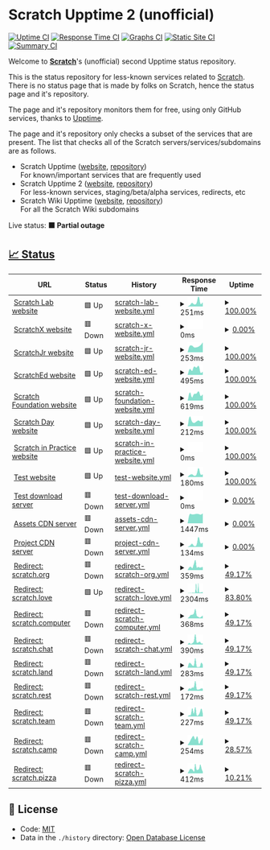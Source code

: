 # Scratch Upptime 2 (unofficial)

[![Uptime CI](https://github.com/Hans5958/Scratch-Upptime-2/workflows/Uptime%20CI/badge.svg)](https://github.com/Hans5958/Scratch-Upptime-2/actions?query=workflow%3A%22Uptime+CI%22)
[![Response Time CI](https://github.com/Hans5958/Scratch-Upptime-2/workflows/Response%20Time%20CI/badge.svg)](https://github.com/Hans5958/Scratch-Upptime-2/actions?query=workflow%3A%22Response+Time+CI%22)
[![Graphs CI](https://github.com/Hans5958/Scratch-Upptime-2/workflows/Graphs%20CI/badge.svg)](https://github.com/Hans5958/Scratch-Upptime-2/actions?query=workflow%3A%22Graphs+CI%22)
[![Static Site CI](https://github.com/Hans5958/Scratch-Upptime-2/workflows/Static%20Site%20CI/badge.svg)](https://github.com/Hans5958/Scratch-Upptime-2/actions?query=workflow%3A%22Static+Site+CI%22)
[![Summary CI](https://github.com/Hans5958/Scratch-Upptime-2/workflows/Summary%20CI/badge.svg)](https://github.com/Hans5958/Scratch-Upptime-2/actions?query=workflow%3A%22Summary+CI%22)

Welcome to **[Scratch](https://scratch.mit.edu)**'s (unofficial) second Upptime status repository.

This is the status repository for less-known services related to [Scratch](https://scratch.mit.edu). There is no status page that is made by folks on Scratch, hence the status page and it's repository.

The page and it's repository monitors them for free, using only GitHub services, thanks to [Upptime](https://github.com/upptime/upptime).

The page and it's repository only checks a subset of the services that are present. The list that checks all of the Scratch servers/services/subdomains are as follows.

- Scratch Upptime ([website](https://scratch-upptime.netlify.app), [repository](https://github.com/Hans5958/Scratch-Upptime))  
  For known/important services that are frequently used
- Scratch Upptime 2 ([website](https://scratch-upptime-2.netlify.app), [repository](https://github.com/Hans5958/Scratch-Upptime-2))  
  For less-known services, staging/beta/alpha services, redirects, etc
- Scratch Wiki Upptime ([website](https://scratch-wiki-upptime.netlify.app), [repository](https://github.com/Hans5958/Scratch-Wiki-Upptime))  
  For all the Scratch Wiki subdomains

Live status: <!--live status--> **🟧 Partial outage**

## [📈 Status](https://scratch-upptime-2.netlify.app)

<!--start: status pages-->
<!-- This summary is generated by Upptime (https://github.com/upptime/upptime) -->
<!-- Do not edit this manually, your changes will be overwritten -->
<!-- prettier-ignore -->
| URL | Status | History | Response Time | Uptime |
| --- | ------ | ------- | ------------- | ------ |
| <img alt="" src="https://icons.duckduckgo.com/ip3/lab.scratch.mit.edu.ico" height="13"> [Scratch Lab website](https://lab.scratch.mit.edu) | 🟩 Up | [scratch-lab-website.yml](https://github.com/Hans5958/Scratch-Upptime-2/commits/HEAD/history/scratch-lab-website.yml) | <details><summary><img alt="Response time graph" src="./graphs/scratch-lab-website/response-time-week.png" height="20"> 251ms</summary><br><a href="https://scratch-upptime-2.netlify.app/history/scratch-lab-website"><img alt="Response time 202" src="https://img.shields.io/endpoint?url=https%3A%2F%2Fraw.githubusercontent.com%2FHans5958%2FScratch-Upptime-2%2FHEAD%2Fapi%2Fscratch-lab-website%2Fresponse-time.json"></a><br><a href="https://scratch-upptime-2.netlify.app/history/scratch-lab-website"><img alt="24-hour response time 273" src="https://img.shields.io/endpoint?url=https%3A%2F%2Fraw.githubusercontent.com%2FHans5958%2FScratch-Upptime-2%2FHEAD%2Fapi%2Fscratch-lab-website%2Fresponse-time-day.json"></a><br><a href="https://scratch-upptime-2.netlify.app/history/scratch-lab-website"><img alt="7-day response time 251" src="https://img.shields.io/endpoint?url=https%3A%2F%2Fraw.githubusercontent.com%2FHans5958%2FScratch-Upptime-2%2FHEAD%2Fapi%2Fscratch-lab-website%2Fresponse-time-week.json"></a><br><a href="https://scratch-upptime-2.netlify.app/history/scratch-lab-website"><img alt="30-day response time 193" src="https://img.shields.io/endpoint?url=https%3A%2F%2Fraw.githubusercontent.com%2FHans5958%2FScratch-Upptime-2%2FHEAD%2Fapi%2Fscratch-lab-website%2Fresponse-time-month.json"></a><br><a href="https://scratch-upptime-2.netlify.app/history/scratch-lab-website"><img alt="1-year response time 193" src="https://img.shields.io/endpoint?url=https%3A%2F%2Fraw.githubusercontent.com%2FHans5958%2FScratch-Upptime-2%2FHEAD%2Fapi%2Fscratch-lab-website%2Fresponse-time-year.json"></a></details> | <details><summary><a href="https://scratch-upptime-2.netlify.app/history/scratch-lab-website">100.00%</a></summary><a href="https://scratch-upptime-2.netlify.app/history/scratch-lab-website"><img alt="All-time uptime 100.00%" src="https://img.shields.io/endpoint?url=https%3A%2F%2Fraw.githubusercontent.com%2FHans5958%2FScratch-Upptime-2%2FHEAD%2Fapi%2Fscratch-lab-website%2Fuptime.json"></a><br><a href="https://scratch-upptime-2.netlify.app/history/scratch-lab-website"><img alt="24-hour uptime 100.00%" src="https://img.shields.io/endpoint?url=https%3A%2F%2Fraw.githubusercontent.com%2FHans5958%2FScratch-Upptime-2%2FHEAD%2Fapi%2Fscratch-lab-website%2Fuptime-day.json"></a><br><a href="https://scratch-upptime-2.netlify.app/history/scratch-lab-website"><img alt="7-day uptime 100.00%" src="https://img.shields.io/endpoint?url=https%3A%2F%2Fraw.githubusercontent.com%2FHans5958%2FScratch-Upptime-2%2FHEAD%2Fapi%2Fscratch-lab-website%2Fuptime-week.json"></a><br><a href="https://scratch-upptime-2.netlify.app/history/scratch-lab-website"><img alt="30-day uptime 100.00%" src="https://img.shields.io/endpoint?url=https%3A%2F%2Fraw.githubusercontent.com%2FHans5958%2FScratch-Upptime-2%2FHEAD%2Fapi%2Fscratch-lab-website%2Fuptime-month.json"></a><br><a href="https://scratch-upptime-2.netlify.app/history/scratch-lab-website"><img alt="1-year uptime 100.00%" src="https://img.shields.io/endpoint?url=https%3A%2F%2Fraw.githubusercontent.com%2FHans5958%2FScratch-Upptime-2%2FHEAD%2Fapi%2Fscratch-lab-website%2Fuptime-year.json"></a></details>
| <img alt="" src="https://icons.duckduckgo.com/ip3/scratchx.org.ico" height="13"> [ScratchX website](https://scratchx.org) | 🟥 Down | [scratch-x-website.yml](https://github.com/Hans5958/Scratch-Upptime-2/commits/HEAD/history/scratch-x-website.yml) | <details><summary><img alt="Response time graph" src="./graphs/scratch-x-website/response-time-week.png" height="20"> 0ms</summary><br><a href="https://scratch-upptime-2.netlify.app/history/scratch-x-website"><img alt="Response time 169" src="https://img.shields.io/endpoint?url=https%3A%2F%2Fraw.githubusercontent.com%2FHans5958%2FScratch-Upptime-2%2FHEAD%2Fapi%2Fscratch-x-website%2Fresponse-time.json"></a><br><a href="https://scratch-upptime-2.netlify.app/history/scratch-x-website"><img alt="24-hour response time 0" src="https://img.shields.io/endpoint?url=https%3A%2F%2Fraw.githubusercontent.com%2FHans5958%2FScratch-Upptime-2%2FHEAD%2Fapi%2Fscratch-x-website%2Fresponse-time-day.json"></a><br><a href="https://scratch-upptime-2.netlify.app/history/scratch-x-website"><img alt="7-day response time 0" src="https://img.shields.io/endpoint?url=https%3A%2F%2Fraw.githubusercontent.com%2FHans5958%2FScratch-Upptime-2%2FHEAD%2Fapi%2Fscratch-x-website%2Fresponse-time-week.json"></a><br><a href="https://scratch-upptime-2.netlify.app/history/scratch-x-website"><img alt="30-day response time 0" src="https://img.shields.io/endpoint?url=https%3A%2F%2Fraw.githubusercontent.com%2FHans5958%2FScratch-Upptime-2%2FHEAD%2Fapi%2Fscratch-x-website%2Fresponse-time-month.json"></a><br><a href="https://scratch-upptime-2.netlify.app/history/scratch-x-website"><img alt="1-year response time 0" src="https://img.shields.io/endpoint?url=https%3A%2F%2Fraw.githubusercontent.com%2FHans5958%2FScratch-Upptime-2%2FHEAD%2Fapi%2Fscratch-x-website%2Fresponse-time-year.json"></a></details> | <details><summary><a href="https://scratch-upptime-2.netlify.app/history/scratch-x-website">0.00%</a></summary><a href="https://scratch-upptime-2.netlify.app/history/scratch-x-website"><img alt="All-time uptime 59.66%" src="https://img.shields.io/endpoint?url=https%3A%2F%2Fraw.githubusercontent.com%2FHans5958%2FScratch-Upptime-2%2FHEAD%2Fapi%2Fscratch-x-website%2Fuptime.json"></a><br><a href="https://scratch-upptime-2.netlify.app/history/scratch-x-website"><img alt="24-hour uptime 0.00%" src="https://img.shields.io/endpoint?url=https%3A%2F%2Fraw.githubusercontent.com%2FHans5958%2FScratch-Upptime-2%2FHEAD%2Fapi%2Fscratch-x-website%2Fuptime-day.json"></a><br><a href="https://scratch-upptime-2.netlify.app/history/scratch-x-website"><img alt="7-day uptime 0.00%" src="https://img.shields.io/endpoint?url=https%3A%2F%2Fraw.githubusercontent.com%2FHans5958%2FScratch-Upptime-2%2FHEAD%2Fapi%2Fscratch-x-website%2Fuptime-week.json"></a><br><a href="https://scratch-upptime-2.netlify.app/history/scratch-x-website"><img alt="30-day uptime 1.38%" src="https://img.shields.io/endpoint?url=https%3A%2F%2Fraw.githubusercontent.com%2FHans5958%2FScratch-Upptime-2%2FHEAD%2Fapi%2Fscratch-x-website%2Fuptime-month.json"></a><br><a href="https://scratch-upptime-2.netlify.app/history/scratch-x-website"><img alt="1-year uptime 0.00%" src="https://img.shields.io/endpoint?url=https%3A%2F%2Fraw.githubusercontent.com%2FHans5958%2FScratch-Upptime-2%2FHEAD%2Fapi%2Fscratch-x-website%2Fuptime-year.json"></a></details>
| <img alt="" src="https://icons.duckduckgo.com/ip3/www.scratchjr.org.ico" height="13"> [ScratchJr website](https://www.scratchjr.org) | 🟩 Up | [scratch-jr-website.yml](https://github.com/Hans5958/Scratch-Upptime-2/commits/HEAD/history/scratch-jr-website.yml) | <details><summary><img alt="Response time graph" src="./graphs/scratch-jr-website/response-time-week.png" height="20"> 253ms</summary><br><a href="https://scratch-upptime-2.netlify.app/history/scratch-jr-website"><img alt="Response time 242" src="https://img.shields.io/endpoint?url=https%3A%2F%2Fraw.githubusercontent.com%2FHans5958%2FScratch-Upptime-2%2FHEAD%2Fapi%2Fscratch-jr-website%2Fresponse-time.json"></a><br><a href="https://scratch-upptime-2.netlify.app/history/scratch-jr-website"><img alt="24-hour response time 387" src="https://img.shields.io/endpoint?url=https%3A%2F%2Fraw.githubusercontent.com%2FHans5958%2FScratch-Upptime-2%2FHEAD%2Fapi%2Fscratch-jr-website%2Fresponse-time-day.json"></a><br><a href="https://scratch-upptime-2.netlify.app/history/scratch-jr-website"><img alt="7-day response time 253" src="https://img.shields.io/endpoint?url=https%3A%2F%2Fraw.githubusercontent.com%2FHans5958%2FScratch-Upptime-2%2FHEAD%2Fapi%2Fscratch-jr-website%2Fresponse-time-week.json"></a><br><a href="https://scratch-upptime-2.netlify.app/history/scratch-jr-website"><img alt="30-day response time 259" src="https://img.shields.io/endpoint?url=https%3A%2F%2Fraw.githubusercontent.com%2FHans5958%2FScratch-Upptime-2%2FHEAD%2Fapi%2Fscratch-jr-website%2Fresponse-time-month.json"></a><br><a href="https://scratch-upptime-2.netlify.app/history/scratch-jr-website"><img alt="1-year response time 257" src="https://img.shields.io/endpoint?url=https%3A%2F%2Fraw.githubusercontent.com%2FHans5958%2FScratch-Upptime-2%2FHEAD%2Fapi%2Fscratch-jr-website%2Fresponse-time-year.json"></a></details> | <details><summary><a href="https://scratch-upptime-2.netlify.app/history/scratch-jr-website">100.00%</a></summary><a href="https://scratch-upptime-2.netlify.app/history/scratch-jr-website"><img alt="All-time uptime 100.00%" src="https://img.shields.io/endpoint?url=https%3A%2F%2Fraw.githubusercontent.com%2FHans5958%2FScratch-Upptime-2%2FHEAD%2Fapi%2Fscratch-jr-website%2Fuptime.json"></a><br><a href="https://scratch-upptime-2.netlify.app/history/scratch-jr-website"><img alt="24-hour uptime 100.00%" src="https://img.shields.io/endpoint?url=https%3A%2F%2Fraw.githubusercontent.com%2FHans5958%2FScratch-Upptime-2%2FHEAD%2Fapi%2Fscratch-jr-website%2Fuptime-day.json"></a><br><a href="https://scratch-upptime-2.netlify.app/history/scratch-jr-website"><img alt="7-day uptime 100.00%" src="https://img.shields.io/endpoint?url=https%3A%2F%2Fraw.githubusercontent.com%2FHans5958%2FScratch-Upptime-2%2FHEAD%2Fapi%2Fscratch-jr-website%2Fuptime-week.json"></a><br><a href="https://scratch-upptime-2.netlify.app/history/scratch-jr-website"><img alt="30-day uptime 100.00%" src="https://img.shields.io/endpoint?url=https%3A%2F%2Fraw.githubusercontent.com%2FHans5958%2FScratch-Upptime-2%2FHEAD%2Fapi%2Fscratch-jr-website%2Fuptime-month.json"></a><br><a href="https://scratch-upptime-2.netlify.app/history/scratch-jr-website"><img alt="1-year uptime 100.00%" src="https://img.shields.io/endpoint?url=https%3A%2F%2Fraw.githubusercontent.com%2FHans5958%2FScratch-Upptime-2%2FHEAD%2Fapi%2Fscratch-jr-website%2Fuptime-year.json"></a></details>
| <img alt="" src="https://icons.duckduckgo.com/ip3/scratched.gse.harvard.edu.ico" height="13"> [ScratchEd website](http://scratched.gse.harvard.edu) | 🟩 Up | [scratch-ed-website.yml](https://github.com/Hans5958/Scratch-Upptime-2/commits/HEAD/history/scratch-ed-website.yml) | <details><summary><img alt="Response time graph" src="./graphs/scratch-ed-website/response-time-week.png" height="20"> 495ms</summary><br><a href="https://scratch-upptime-2.netlify.app/history/scratch-ed-website"><img alt="Response time 491" src="https://img.shields.io/endpoint?url=https%3A%2F%2Fraw.githubusercontent.com%2FHans5958%2FScratch-Upptime-2%2FHEAD%2Fapi%2Fscratch-ed-website%2Fresponse-time.json"></a><br><a href="https://scratch-upptime-2.netlify.app/history/scratch-ed-website"><img alt="24-hour response time 259" src="https://img.shields.io/endpoint?url=https%3A%2F%2Fraw.githubusercontent.com%2FHans5958%2FScratch-Upptime-2%2FHEAD%2Fapi%2Fscratch-ed-website%2Fresponse-time-day.json"></a><br><a href="https://scratch-upptime-2.netlify.app/history/scratch-ed-website"><img alt="7-day response time 495" src="https://img.shields.io/endpoint?url=https%3A%2F%2Fraw.githubusercontent.com%2FHans5958%2FScratch-Upptime-2%2FHEAD%2Fapi%2Fscratch-ed-website%2Fresponse-time-week.json"></a><br><a href="https://scratch-upptime-2.netlify.app/history/scratch-ed-website"><img alt="30-day response time 411" src="https://img.shields.io/endpoint?url=https%3A%2F%2Fraw.githubusercontent.com%2FHans5958%2FScratch-Upptime-2%2FHEAD%2Fapi%2Fscratch-ed-website%2Fresponse-time-month.json"></a><br><a href="https://scratch-upptime-2.netlify.app/history/scratch-ed-website"><img alt="1-year response time 377" src="https://img.shields.io/endpoint?url=https%3A%2F%2Fraw.githubusercontent.com%2FHans5958%2FScratch-Upptime-2%2FHEAD%2Fapi%2Fscratch-ed-website%2Fresponse-time-year.json"></a></details> | <details><summary><a href="https://scratch-upptime-2.netlify.app/history/scratch-ed-website">100.00%</a></summary><a href="https://scratch-upptime-2.netlify.app/history/scratch-ed-website"><img alt="All-time uptime 98.52%" src="https://img.shields.io/endpoint?url=https%3A%2F%2Fraw.githubusercontent.com%2FHans5958%2FScratch-Upptime-2%2FHEAD%2Fapi%2Fscratch-ed-website%2Fuptime.json"></a><br><a href="https://scratch-upptime-2.netlify.app/history/scratch-ed-website"><img alt="24-hour uptime 100.00%" src="https://img.shields.io/endpoint?url=https%3A%2F%2Fraw.githubusercontent.com%2FHans5958%2FScratch-Upptime-2%2FHEAD%2Fapi%2Fscratch-ed-website%2Fuptime-day.json"></a><br><a href="https://scratch-upptime-2.netlify.app/history/scratch-ed-website"><img alt="7-day uptime 100.00%" src="https://img.shields.io/endpoint?url=https%3A%2F%2Fraw.githubusercontent.com%2FHans5958%2FScratch-Upptime-2%2FHEAD%2Fapi%2Fscratch-ed-website%2Fuptime-week.json"></a><br><a href="https://scratch-upptime-2.netlify.app/history/scratch-ed-website"><img alt="30-day uptime 99.90%" src="https://img.shields.io/endpoint?url=https%3A%2F%2Fraw.githubusercontent.com%2FHans5958%2FScratch-Upptime-2%2FHEAD%2Fapi%2Fscratch-ed-website%2Fuptime-month.json"></a><br><a href="https://scratch-upptime-2.netlify.app/history/scratch-ed-website"><img alt="1-year uptime 95.96%" src="https://img.shields.io/endpoint?url=https%3A%2F%2Fraw.githubusercontent.com%2FHans5958%2FScratch-Upptime-2%2FHEAD%2Fapi%2Fscratch-ed-website%2Fuptime-year.json"></a></details>
| <img alt="" src="https://icons.duckduckgo.com/ip3/scratchfoundation.org.ico" height="13"> [Scratch Foundation website](https://scratchfoundation.org) | 🟩 Up | [scratch-foundation-website.yml](https://github.com/Hans5958/Scratch-Upptime-2/commits/HEAD/history/scratch-foundation-website.yml) | <details><summary><img alt="Response time graph" src="./graphs/scratch-foundation-website/response-time-week.png" height="20"> 619ms</summary><br><a href="https://scratch-upptime-2.netlify.app/history/scratch-foundation-website"><img alt="Response time 523" src="https://img.shields.io/endpoint?url=https%3A%2F%2Fraw.githubusercontent.com%2FHans5958%2FScratch-Upptime-2%2FHEAD%2Fapi%2Fscratch-foundation-website%2Fresponse-time.json"></a><br><a href="https://scratch-upptime-2.netlify.app/history/scratch-foundation-website"><img alt="24-hour response time 590" src="https://img.shields.io/endpoint?url=https%3A%2F%2Fraw.githubusercontent.com%2FHans5958%2FScratch-Upptime-2%2FHEAD%2Fapi%2Fscratch-foundation-website%2Fresponse-time-day.json"></a><br><a href="https://scratch-upptime-2.netlify.app/history/scratch-foundation-website"><img alt="7-day response time 619" src="https://img.shields.io/endpoint?url=https%3A%2F%2Fraw.githubusercontent.com%2FHans5958%2FScratch-Upptime-2%2FHEAD%2Fapi%2Fscratch-foundation-website%2Fresponse-time-week.json"></a><br><a href="https://scratch-upptime-2.netlify.app/history/scratch-foundation-website"><img alt="30-day response time 547" src="https://img.shields.io/endpoint?url=https%3A%2F%2Fraw.githubusercontent.com%2FHans5958%2FScratch-Upptime-2%2FHEAD%2Fapi%2Fscratch-foundation-website%2Fresponse-time-month.json"></a><br><a href="https://scratch-upptime-2.netlify.app/history/scratch-foundation-website"><img alt="1-year response time 535" src="https://img.shields.io/endpoint?url=https%3A%2F%2Fraw.githubusercontent.com%2FHans5958%2FScratch-Upptime-2%2FHEAD%2Fapi%2Fscratch-foundation-website%2Fresponse-time-year.json"></a></details> | <details><summary><a href="https://scratch-upptime-2.netlify.app/history/scratch-foundation-website">100.00%</a></summary><a href="https://scratch-upptime-2.netlify.app/history/scratch-foundation-website"><img alt="All-time uptime 99.98%" src="https://img.shields.io/endpoint?url=https%3A%2F%2Fraw.githubusercontent.com%2FHans5958%2FScratch-Upptime-2%2FHEAD%2Fapi%2Fscratch-foundation-website%2Fuptime.json"></a><br><a href="https://scratch-upptime-2.netlify.app/history/scratch-foundation-website"><img alt="24-hour uptime 100.00%" src="https://img.shields.io/endpoint?url=https%3A%2F%2Fraw.githubusercontent.com%2FHans5958%2FScratch-Upptime-2%2FHEAD%2Fapi%2Fscratch-foundation-website%2Fuptime-day.json"></a><br><a href="https://scratch-upptime-2.netlify.app/history/scratch-foundation-website"><img alt="7-day uptime 100.00%" src="https://img.shields.io/endpoint?url=https%3A%2F%2Fraw.githubusercontent.com%2FHans5958%2FScratch-Upptime-2%2FHEAD%2Fapi%2Fscratch-foundation-website%2Fuptime-week.json"></a><br><a href="https://scratch-upptime-2.netlify.app/history/scratch-foundation-website"><img alt="30-day uptime 100.00%" src="https://img.shields.io/endpoint?url=https%3A%2F%2Fraw.githubusercontent.com%2FHans5958%2FScratch-Upptime-2%2FHEAD%2Fapi%2Fscratch-foundation-website%2Fuptime-month.json"></a><br><a href="https://scratch-upptime-2.netlify.app/history/scratch-foundation-website"><img alt="1-year uptime 99.99%" src="https://img.shields.io/endpoint?url=https%3A%2F%2Fraw.githubusercontent.com%2FHans5958%2FScratch-Upptime-2%2FHEAD%2Fapi%2Fscratch-foundation-website%2Fuptime-year.json"></a></details>
| <img alt="" src="https://icons.duckduckgo.com/ip3/day.scratch.mit.edu.ico" height="13"> [Scratch Day website](https://day.scratch.mit.edu) | 🟩 Up | [scratch-day-website.yml](https://github.com/Hans5958/Scratch-Upptime-2/commits/HEAD/history/scratch-day-website.yml) | <details><summary><img alt="Response time graph" src="./graphs/scratch-day-website/response-time-week.png" height="20"> 212ms</summary><br><a href="https://scratch-upptime-2.netlify.app/history/scratch-day-website"><img alt="Response time 219" src="https://img.shields.io/endpoint?url=https%3A%2F%2Fraw.githubusercontent.com%2FHans5958%2FScratch-Upptime-2%2FHEAD%2Fapi%2Fscratch-day-website%2Fresponse-time.json"></a><br><a href="https://scratch-upptime-2.netlify.app/history/scratch-day-website"><img alt="24-hour response time 227" src="https://img.shields.io/endpoint?url=https%3A%2F%2Fraw.githubusercontent.com%2FHans5958%2FScratch-Upptime-2%2FHEAD%2Fapi%2Fscratch-day-website%2Fresponse-time-day.json"></a><br><a href="https://scratch-upptime-2.netlify.app/history/scratch-day-website"><img alt="7-day response time 212" src="https://img.shields.io/endpoint?url=https%3A%2F%2Fraw.githubusercontent.com%2FHans5958%2FScratch-Upptime-2%2FHEAD%2Fapi%2Fscratch-day-website%2Fresponse-time-week.json"></a><br><a href="https://scratch-upptime-2.netlify.app/history/scratch-day-website"><img alt="30-day response time 173" src="https://img.shields.io/endpoint?url=https%3A%2F%2Fraw.githubusercontent.com%2FHans5958%2FScratch-Upptime-2%2FHEAD%2Fapi%2Fscratch-day-website%2Fresponse-time-month.json"></a><br><a href="https://scratch-upptime-2.netlify.app/history/scratch-day-website"><img alt="1-year response time 169" src="https://img.shields.io/endpoint?url=https%3A%2F%2Fraw.githubusercontent.com%2FHans5958%2FScratch-Upptime-2%2FHEAD%2Fapi%2Fscratch-day-website%2Fresponse-time-year.json"></a></details> | <details><summary><a href="https://scratch-upptime-2.netlify.app/history/scratch-day-website">100.00%</a></summary><a href="https://scratch-upptime-2.netlify.app/history/scratch-day-website"><img alt="All-time uptime 99.17%" src="https://img.shields.io/endpoint?url=https%3A%2F%2Fraw.githubusercontent.com%2FHans5958%2FScratch-Upptime-2%2FHEAD%2Fapi%2Fscratch-day-website%2Fuptime.json"></a><br><a href="https://scratch-upptime-2.netlify.app/history/scratch-day-website"><img alt="24-hour uptime 100.00%" src="https://img.shields.io/endpoint?url=https%3A%2F%2Fraw.githubusercontent.com%2FHans5958%2FScratch-Upptime-2%2FHEAD%2Fapi%2Fscratch-day-website%2Fuptime-day.json"></a><br><a href="https://scratch-upptime-2.netlify.app/history/scratch-day-website"><img alt="7-day uptime 100.00%" src="https://img.shields.io/endpoint?url=https%3A%2F%2Fraw.githubusercontent.com%2FHans5958%2FScratch-Upptime-2%2FHEAD%2Fapi%2Fscratch-day-website%2Fuptime-week.json"></a><br><a href="https://scratch-upptime-2.netlify.app/history/scratch-day-website"><img alt="30-day uptime 100.00%" src="https://img.shields.io/endpoint?url=https%3A%2F%2Fraw.githubusercontent.com%2FHans5958%2FScratch-Upptime-2%2FHEAD%2Fapi%2Fscratch-day-website%2Fuptime-month.json"></a><br><a href="https://scratch-upptime-2.netlify.app/history/scratch-day-website"><img alt="1-year uptime 100.00%" src="https://img.shields.io/endpoint?url=https%3A%2F%2Fraw.githubusercontent.com%2FHans5958%2FScratch-Upptime-2%2FHEAD%2Fapi%2Fscratch-day-website%2Fuptime-year.json"></a></details>
| <img alt="" src="https://icons.duckduckgo.com/ip3/sip.scratch.mit.edu.ico" height="13"> [Scratch in Practice website](https://sip.scratch.mit.edu) | 🟩 Up | [scratch-in-practice-website.yml](https://github.com/Hans5958/Scratch-Upptime-2/commits/HEAD/history/scratch-in-practice-website.yml) | <details><summary><img alt="Response time graph" src="./graphs/scratch-in-practice-website/response-time-week.png" height="20"> 0ms</summary><br><a href="https://scratch-upptime-2.netlify.app/history/scratch-in-practice-website"><img alt="Response time 0" src="https://img.shields.io/endpoint?url=https%3A%2F%2Fraw.githubusercontent.com%2FHans5958%2FScratch-Upptime-2%2FHEAD%2Fapi%2Fscratch-in-practice-website%2Fresponse-time.json"></a><br><a href="https://scratch-upptime-2.netlify.app/history/scratch-in-practice-website"><img alt="24-hour response time 0" src="https://img.shields.io/endpoint?url=https%3A%2F%2Fraw.githubusercontent.com%2FHans5958%2FScratch-Upptime-2%2FHEAD%2Fapi%2Fscratch-in-practice-website%2Fresponse-time-day.json"></a><br><a href="https://scratch-upptime-2.netlify.app/history/scratch-in-practice-website"><img alt="7-day response time 0" src="https://img.shields.io/endpoint?url=https%3A%2F%2Fraw.githubusercontent.com%2FHans5958%2FScratch-Upptime-2%2FHEAD%2Fapi%2Fscratch-in-practice-website%2Fresponse-time-week.json"></a><br><a href="https://scratch-upptime-2.netlify.app/history/scratch-in-practice-website"><img alt="30-day response time 0" src="https://img.shields.io/endpoint?url=https%3A%2F%2Fraw.githubusercontent.com%2FHans5958%2FScratch-Upptime-2%2FHEAD%2Fapi%2Fscratch-in-practice-website%2Fresponse-time-month.json"></a><br><a href="https://scratch-upptime-2.netlify.app/history/scratch-in-practice-website"><img alt="1-year response time 0" src="https://img.shields.io/endpoint?url=https%3A%2F%2Fraw.githubusercontent.com%2FHans5958%2FScratch-Upptime-2%2FHEAD%2Fapi%2Fscratch-in-practice-website%2Fresponse-time-year.json"></a></details> | <details><summary><a href="https://scratch-upptime-2.netlify.app/history/scratch-in-practice-website">100.00%</a></summary><a href="https://scratch-upptime-2.netlify.app/history/scratch-in-practice-website"><img alt="All-time uptime 99.99%" src="https://img.shields.io/endpoint?url=https%3A%2F%2Fraw.githubusercontent.com%2FHans5958%2FScratch-Upptime-2%2FHEAD%2Fapi%2Fscratch-in-practice-website%2Fuptime.json"></a><br><a href="https://scratch-upptime-2.netlify.app/history/scratch-in-practice-website"><img alt="24-hour uptime 100.00%" src="https://img.shields.io/endpoint?url=https%3A%2F%2Fraw.githubusercontent.com%2FHans5958%2FScratch-Upptime-2%2FHEAD%2Fapi%2Fscratch-in-practice-website%2Fuptime-day.json"></a><br><a href="https://scratch-upptime-2.netlify.app/history/scratch-in-practice-website"><img alt="7-day uptime 100.00%" src="https://img.shields.io/endpoint?url=https%3A%2F%2Fraw.githubusercontent.com%2FHans5958%2FScratch-Upptime-2%2FHEAD%2Fapi%2Fscratch-in-practice-website%2Fuptime-week.json"></a><br><a href="https://scratch-upptime-2.netlify.app/history/scratch-in-practice-website"><img alt="30-day uptime 100.00%" src="https://img.shields.io/endpoint?url=https%3A%2F%2Fraw.githubusercontent.com%2FHans5958%2FScratch-Upptime-2%2FHEAD%2Fapi%2Fscratch-in-practice-website%2Fuptime-month.json"></a><br><a href="https://scratch-upptime-2.netlify.app/history/scratch-in-practice-website"><img alt="1-year uptime 99.96%" src="https://img.shields.io/endpoint?url=https%3A%2F%2Fraw.githubusercontent.com%2FHans5958%2FScratch-Upptime-2%2FHEAD%2Fapi%2Fscratch-in-practice-website%2Fuptime-year.json"></a></details>
| <img alt="" src="https://icons.duckduckgo.com/ip3/scratch.ly.ico" height="13"> [Test website](https://scratch.ly) | 🟩 Up | [test-website.yml](https://github.com/Hans5958/Scratch-Upptime-2/commits/HEAD/history/test-website.yml) | <details><summary><img alt="Response time graph" src="./graphs/test-website/response-time-week.png" height="20"> 180ms</summary><br><a href="https://scratch-upptime-2.netlify.app/history/test-website"><img alt="Response time 224" src="https://img.shields.io/endpoint?url=https%3A%2F%2Fraw.githubusercontent.com%2FHans5958%2FScratch-Upptime-2%2FHEAD%2Fapi%2Ftest-website%2Fresponse-time.json"></a><br><a href="https://scratch-upptime-2.netlify.app/history/test-website"><img alt="24-hour response time 142" src="https://img.shields.io/endpoint?url=https%3A%2F%2Fraw.githubusercontent.com%2FHans5958%2FScratch-Upptime-2%2FHEAD%2Fapi%2Ftest-website%2Fresponse-time-day.json"></a><br><a href="https://scratch-upptime-2.netlify.app/history/test-website"><img alt="7-day response time 180" src="https://img.shields.io/endpoint?url=https%3A%2F%2Fraw.githubusercontent.com%2FHans5958%2FScratch-Upptime-2%2FHEAD%2Fapi%2Ftest-website%2Fresponse-time-week.json"></a><br><a href="https://scratch-upptime-2.netlify.app/history/test-website"><img alt="30-day response time 181" src="https://img.shields.io/endpoint?url=https%3A%2F%2Fraw.githubusercontent.com%2FHans5958%2FScratch-Upptime-2%2FHEAD%2Fapi%2Ftest-website%2Fresponse-time-month.json"></a><br><a href="https://scratch-upptime-2.netlify.app/history/test-website"><img alt="1-year response time 229" src="https://img.shields.io/endpoint?url=https%3A%2F%2Fraw.githubusercontent.com%2FHans5958%2FScratch-Upptime-2%2FHEAD%2Fapi%2Ftest-website%2Fresponse-time-year.json"></a></details> | <details><summary><a href="https://scratch-upptime-2.netlify.app/history/test-website">100.00%</a></summary><a href="https://scratch-upptime-2.netlify.app/history/test-website"><img alt="All-time uptime 99.58%" src="https://img.shields.io/endpoint?url=https%3A%2F%2Fraw.githubusercontent.com%2FHans5958%2FScratch-Upptime-2%2FHEAD%2Fapi%2Ftest-website%2Fuptime.json"></a><br><a href="https://scratch-upptime-2.netlify.app/history/test-website"><img alt="24-hour uptime 100.00%" src="https://img.shields.io/endpoint?url=https%3A%2F%2Fraw.githubusercontent.com%2FHans5958%2FScratch-Upptime-2%2FHEAD%2Fapi%2Ftest-website%2Fuptime-day.json"></a><br><a href="https://scratch-upptime-2.netlify.app/history/test-website"><img alt="7-day uptime 100.00%" src="https://img.shields.io/endpoint?url=https%3A%2F%2Fraw.githubusercontent.com%2FHans5958%2FScratch-Upptime-2%2FHEAD%2Fapi%2Ftest-website%2Fuptime-week.json"></a><br><a href="https://scratch-upptime-2.netlify.app/history/test-website"><img alt="30-day uptime 99.97%" src="https://img.shields.io/endpoint?url=https%3A%2F%2Fraw.githubusercontent.com%2FHans5958%2FScratch-Upptime-2%2FHEAD%2Fapi%2Ftest-website%2Fuptime-month.json"></a><br><a href="https://scratch-upptime-2.netlify.app/history/test-website"><img alt="1-year uptime 98.80%" src="https://img.shields.io/endpoint?url=https%3A%2F%2Fraw.githubusercontent.com%2FHans5958%2FScratch-Upptime-2%2FHEAD%2Fapi%2Ftest-website%2Fuptime-year.json"></a></details>
| <img alt="" src="https://icons.duckduckgo.com/ip3/downloads.scratch.ly.ico" height="13"> [Test download server](https://downloads.scratch.ly) | 🟥 Down | [test-download-server.yml](https://github.com/Hans5958/Scratch-Upptime-2/commits/HEAD/history/test-download-server.yml) | <details><summary><img alt="Response time graph" src="./graphs/test-download-server/response-time-week.png" height="20"> 0ms</summary><br><a href="https://scratch-upptime-2.netlify.app/history/test-download-server"><img alt="Response time 0" src="https://img.shields.io/endpoint?url=https%3A%2F%2Fraw.githubusercontent.com%2FHans5958%2FScratch-Upptime-2%2FHEAD%2Fapi%2Ftest-download-server%2Fresponse-time.json"></a><br><a href="https://scratch-upptime-2.netlify.app/history/test-download-server"><img alt="24-hour response time 0" src="https://img.shields.io/endpoint?url=https%3A%2F%2Fraw.githubusercontent.com%2FHans5958%2FScratch-Upptime-2%2FHEAD%2Fapi%2Ftest-download-server%2Fresponse-time-day.json"></a><br><a href="https://scratch-upptime-2.netlify.app/history/test-download-server"><img alt="7-day response time 0" src="https://img.shields.io/endpoint?url=https%3A%2F%2Fraw.githubusercontent.com%2FHans5958%2FScratch-Upptime-2%2FHEAD%2Fapi%2Ftest-download-server%2Fresponse-time-week.json"></a><br><a href="https://scratch-upptime-2.netlify.app/history/test-download-server"><img alt="30-day response time 0" src="https://img.shields.io/endpoint?url=https%3A%2F%2Fraw.githubusercontent.com%2FHans5958%2FScratch-Upptime-2%2FHEAD%2Fapi%2Ftest-download-server%2Fresponse-time-month.json"></a><br><a href="https://scratch-upptime-2.netlify.app/history/test-download-server"><img alt="1-year response time 0" src="https://img.shields.io/endpoint?url=https%3A%2F%2Fraw.githubusercontent.com%2FHans5958%2FScratch-Upptime-2%2FHEAD%2Fapi%2Ftest-download-server%2Fresponse-time-year.json"></a></details> | <details><summary><a href="https://scratch-upptime-2.netlify.app/history/test-download-server">0.00%</a></summary><a href="https://scratch-upptime-2.netlify.app/history/test-download-server"><img alt="All-time uptime 21.15%" src="https://img.shields.io/endpoint?url=https%3A%2F%2Fraw.githubusercontent.com%2FHans5958%2FScratch-Upptime-2%2FHEAD%2Fapi%2Ftest-download-server%2Fuptime.json"></a><br><a href="https://scratch-upptime-2.netlify.app/history/test-download-server"><img alt="24-hour uptime 0.00%" src="https://img.shields.io/endpoint?url=https%3A%2F%2Fraw.githubusercontent.com%2FHans5958%2FScratch-Upptime-2%2FHEAD%2Fapi%2Ftest-download-server%2Fuptime-day.json"></a><br><a href="https://scratch-upptime-2.netlify.app/history/test-download-server"><img alt="7-day uptime 0.00%" src="https://img.shields.io/endpoint?url=https%3A%2F%2Fraw.githubusercontent.com%2FHans5958%2FScratch-Upptime-2%2FHEAD%2Fapi%2Ftest-download-server%2Fuptime-week.json"></a><br><a href="https://scratch-upptime-2.netlify.app/history/test-download-server"><img alt="30-day uptime 1.38%" src="https://img.shields.io/endpoint?url=https%3A%2F%2Fraw.githubusercontent.com%2FHans5958%2FScratch-Upptime-2%2FHEAD%2Fapi%2Ftest-download-server%2Fuptime-month.json"></a><br><a href="https://scratch-upptime-2.netlify.app/history/test-download-server"><img alt="1-year uptime 0.00%" src="https://img.shields.io/endpoint?url=https%3A%2F%2Fraw.githubusercontent.com%2FHans5958%2FScratch-Upptime-2%2FHEAD%2Fapi%2Ftest-download-server%2Fuptime-year.json"></a></details>
| <img alt="" src="https://icons.duckduckgo.com/ip3/cdn.assets.scratch.mit.edu.ico" height="13"> [Assets CDN server](https://cdn.assets.scratch.mit.edu) | 🟥 Down | [assets-cdn-server.yml](https://github.com/Hans5958/Scratch-Upptime-2/commits/HEAD/history/assets-cdn-server.yml) | <details><summary><img alt="Response time graph" src="./graphs/assets-cdn-server/response-time-week.png" height="20"> 1447ms</summary><br><a href="https://scratch-upptime-2.netlify.app/history/assets-cdn-server"><img alt="Response time 779" src="https://img.shields.io/endpoint?url=https%3A%2F%2Fraw.githubusercontent.com%2FHans5958%2FScratch-Upptime-2%2FHEAD%2Fapi%2Fassets-cdn-server%2Fresponse-time.json"></a><br><a href="https://scratch-upptime-2.netlify.app/history/assets-cdn-server"><img alt="24-hour response time 1548" src="https://img.shields.io/endpoint?url=https%3A%2F%2Fraw.githubusercontent.com%2FHans5958%2FScratch-Upptime-2%2FHEAD%2Fapi%2Fassets-cdn-server%2Fresponse-time-day.json"></a><br><a href="https://scratch-upptime-2.netlify.app/history/assets-cdn-server"><img alt="7-day response time 1447" src="https://img.shields.io/endpoint?url=https%3A%2F%2Fraw.githubusercontent.com%2FHans5958%2FScratch-Upptime-2%2FHEAD%2Fapi%2Fassets-cdn-server%2Fresponse-time-week.json"></a><br><a href="https://scratch-upptime-2.netlify.app/history/assets-cdn-server"><img alt="30-day response time 1456" src="https://img.shields.io/endpoint?url=https%3A%2F%2Fraw.githubusercontent.com%2FHans5958%2FScratch-Upptime-2%2FHEAD%2Fapi%2Fassets-cdn-server%2Fresponse-time-month.json"></a><br><a href="https://scratch-upptime-2.netlify.app/history/assets-cdn-server"><img alt="1-year response time 825" src="https://img.shields.io/endpoint?url=https%3A%2F%2Fraw.githubusercontent.com%2FHans5958%2FScratch-Upptime-2%2FHEAD%2Fapi%2Fassets-cdn-server%2Fresponse-time-year.json"></a></details> | <details><summary><a href="https://scratch-upptime-2.netlify.app/history/assets-cdn-server">0.00%</a></summary><a href="https://scratch-upptime-2.netlify.app/history/assets-cdn-server"><img alt="All-time uptime 86.58%" src="https://img.shields.io/endpoint?url=https%3A%2F%2Fraw.githubusercontent.com%2FHans5958%2FScratch-Upptime-2%2FHEAD%2Fapi%2Fassets-cdn-server%2Fuptime.json"></a><br><a href="https://scratch-upptime-2.netlify.app/history/assets-cdn-server"><img alt="24-hour uptime 0.00%" src="https://img.shields.io/endpoint?url=https%3A%2F%2Fraw.githubusercontent.com%2FHans5958%2FScratch-Upptime-2%2FHEAD%2Fapi%2Fassets-cdn-server%2Fuptime-day.json"></a><br><a href="https://scratch-upptime-2.netlify.app/history/assets-cdn-server"><img alt="7-day uptime 0.00%" src="https://img.shields.io/endpoint?url=https%3A%2F%2Fraw.githubusercontent.com%2FHans5958%2FScratch-Upptime-2%2FHEAD%2Fapi%2Fassets-cdn-server%2Fuptime-week.json"></a><br><a href="https://scratch-upptime-2.netlify.app/history/assets-cdn-server"><img alt="30-day uptime 1.38%" src="https://img.shields.io/endpoint?url=https%3A%2F%2Fraw.githubusercontent.com%2FHans5958%2FScratch-Upptime-2%2FHEAD%2Fapi%2Fassets-cdn-server%2Fuptime-month.json"></a><br><a href="https://scratch-upptime-2.netlify.app/history/assets-cdn-server"><img alt="1-year uptime 53.32%" src="https://img.shields.io/endpoint?url=https%3A%2F%2Fraw.githubusercontent.com%2FHans5958%2FScratch-Upptime-2%2FHEAD%2Fapi%2Fassets-cdn-server%2Fuptime-year.json"></a></details>
| <img alt="" src="https://icons.duckduckgo.com/ip3/cdn.projects.scratch.mit.edu.ico" height="13"> [Project CDN server](https://cdn.projects.scratch.mit.edu) | 🟥 Down | [project-cdn-server.yml](https://github.com/Hans5958/Scratch-Upptime-2/commits/HEAD/history/project-cdn-server.yml) | <details><summary><img alt="Response time graph" src="./graphs/project-cdn-server/response-time-week.png" height="20"> 134ms</summary><br><a href="https://scratch-upptime-2.netlify.app/history/project-cdn-server"><img alt="Response time 115" src="https://img.shields.io/endpoint?url=https%3A%2F%2Fraw.githubusercontent.com%2FHans5958%2FScratch-Upptime-2%2FHEAD%2Fapi%2Fproject-cdn-server%2Fresponse-time.json"></a><br><a href="https://scratch-upptime-2.netlify.app/history/project-cdn-server"><img alt="24-hour response time 162" src="https://img.shields.io/endpoint?url=https%3A%2F%2Fraw.githubusercontent.com%2FHans5958%2FScratch-Upptime-2%2FHEAD%2Fapi%2Fproject-cdn-server%2Fresponse-time-day.json"></a><br><a href="https://scratch-upptime-2.netlify.app/history/project-cdn-server"><img alt="7-day response time 134" src="https://img.shields.io/endpoint?url=https%3A%2F%2Fraw.githubusercontent.com%2FHans5958%2FScratch-Upptime-2%2FHEAD%2Fapi%2Fproject-cdn-server%2Fresponse-time-week.json"></a><br><a href="https://scratch-upptime-2.netlify.app/history/project-cdn-server"><img alt="30-day response time 114" src="https://img.shields.io/endpoint?url=https%3A%2F%2Fraw.githubusercontent.com%2FHans5958%2FScratch-Upptime-2%2FHEAD%2Fapi%2Fproject-cdn-server%2Fresponse-time-month.json"></a><br><a href="https://scratch-upptime-2.netlify.app/history/project-cdn-server"><img alt="1-year response time 113" src="https://img.shields.io/endpoint?url=https%3A%2F%2Fraw.githubusercontent.com%2FHans5958%2FScratch-Upptime-2%2FHEAD%2Fapi%2Fproject-cdn-server%2Fresponse-time-year.json"></a></details> | <details><summary><a href="https://scratch-upptime-2.netlify.app/history/project-cdn-server">0.00%</a></summary><a href="https://scratch-upptime-2.netlify.app/history/project-cdn-server"><img alt="All-time uptime 55.71%" src="https://img.shields.io/endpoint?url=https%3A%2F%2Fraw.githubusercontent.com%2FHans5958%2FScratch-Upptime-2%2FHEAD%2Fapi%2Fproject-cdn-server%2Fuptime.json"></a><br><a href="https://scratch-upptime-2.netlify.app/history/project-cdn-server"><img alt="24-hour uptime 0.00%" src="https://img.shields.io/endpoint?url=https%3A%2F%2Fraw.githubusercontent.com%2FHans5958%2FScratch-Upptime-2%2FHEAD%2Fapi%2Fproject-cdn-server%2Fuptime-day.json"></a><br><a href="https://scratch-upptime-2.netlify.app/history/project-cdn-server"><img alt="7-day uptime 0.00%" src="https://img.shields.io/endpoint?url=https%3A%2F%2Fraw.githubusercontent.com%2FHans5958%2FScratch-Upptime-2%2FHEAD%2Fapi%2Fproject-cdn-server%2Fuptime-week.json"></a><br><a href="https://scratch-upptime-2.netlify.app/history/project-cdn-server"><img alt="30-day uptime 1.38%" src="https://img.shields.io/endpoint?url=https%3A%2F%2Fraw.githubusercontent.com%2FHans5958%2FScratch-Upptime-2%2FHEAD%2Fapi%2Fproject-cdn-server%2Fuptime-month.json"></a><br><a href="https://scratch-upptime-2.netlify.app/history/project-cdn-server"><img alt="1-year uptime 0.00%" src="https://img.shields.io/endpoint?url=https%3A%2F%2Fraw.githubusercontent.com%2FHans5958%2FScratch-Upptime-2%2FHEAD%2Fapi%2Fproject-cdn-server%2Fuptime-year.json"></a></details>
| <img alt="" src="https://icons.duckduckgo.com/ip3/scratch.org.ico" height="13"> [Redirect: scratch.org](https://scratch.org) | 🟥 Down | [redirect-scratch-org.yml](https://github.com/Hans5958/Scratch-Upptime-2/commits/HEAD/history/redirect-scratch-org.yml) | <details><summary><img alt="Response time graph" src="./graphs/redirect-scratch-org/response-time-week.png" height="20"> 359ms</summary><br><a href="https://scratch-upptime-2.netlify.app/history/redirect-scratch-org"><img alt="Response time 294" src="https://img.shields.io/endpoint?url=https%3A%2F%2Fraw.githubusercontent.com%2FHans5958%2FScratch-Upptime-2%2FHEAD%2Fapi%2Fredirect-scratch-org%2Fresponse-time.json"></a><br><a href="https://scratch-upptime-2.netlify.app/history/redirect-scratch-org"><img alt="24-hour response time 297" src="https://img.shields.io/endpoint?url=https%3A%2F%2Fraw.githubusercontent.com%2FHans5958%2FScratch-Upptime-2%2FHEAD%2Fapi%2Fredirect-scratch-org%2Fresponse-time-day.json"></a><br><a href="https://scratch-upptime-2.netlify.app/history/redirect-scratch-org"><img alt="7-day response time 359" src="https://img.shields.io/endpoint?url=https%3A%2F%2Fraw.githubusercontent.com%2FHans5958%2FScratch-Upptime-2%2FHEAD%2Fapi%2Fredirect-scratch-org%2Fresponse-time-week.json"></a><br><a href="https://scratch-upptime-2.netlify.app/history/redirect-scratch-org"><img alt="30-day response time 327" src="https://img.shields.io/endpoint?url=https%3A%2F%2Fraw.githubusercontent.com%2FHans5958%2FScratch-Upptime-2%2FHEAD%2Fapi%2Fredirect-scratch-org%2Fresponse-time-month.json"></a><br><a href="https://scratch-upptime-2.netlify.app/history/redirect-scratch-org"><img alt="1-year response time 301" src="https://img.shields.io/endpoint?url=https%3A%2F%2Fraw.githubusercontent.com%2FHans5958%2FScratch-Upptime-2%2FHEAD%2Fapi%2Fredirect-scratch-org%2Fresponse-time-year.json"></a></details> | <details><summary><a href="https://scratch-upptime-2.netlify.app/history/redirect-scratch-org">49.17%</a></summary><a href="https://scratch-upptime-2.netlify.app/history/redirect-scratch-org"><img alt="All-time uptime 99.64%" src="https://img.shields.io/endpoint?url=https%3A%2F%2Fraw.githubusercontent.com%2FHans5958%2FScratch-Upptime-2%2FHEAD%2Fapi%2Fredirect-scratch-org%2Fuptime.json"></a><br><a href="https://scratch-upptime-2.netlify.app/history/redirect-scratch-org"><img alt="24-hour uptime 0.00%" src="https://img.shields.io/endpoint?url=https%3A%2F%2Fraw.githubusercontent.com%2FHans5958%2FScratch-Upptime-2%2FHEAD%2Fapi%2Fredirect-scratch-org%2Fuptime-day.json"></a><br><a href="https://scratch-upptime-2.netlify.app/history/redirect-scratch-org"><img alt="7-day uptime 49.17%" src="https://img.shields.io/endpoint?url=https%3A%2F%2Fraw.githubusercontent.com%2FHans5958%2FScratch-Upptime-2%2FHEAD%2Fapi%2Fredirect-scratch-org%2Fuptime-week.json"></a><br><a href="https://scratch-upptime-2.netlify.app/history/redirect-scratch-org"><img alt="30-day uptime 88.30%" src="https://img.shields.io/endpoint?url=https%3A%2F%2Fraw.githubusercontent.com%2FHans5958%2FScratch-Upptime-2%2FHEAD%2Fapi%2Fredirect-scratch-org%2Fuptime-month.json"></a><br><a href="https://scratch-upptime-2.netlify.app/history/redirect-scratch-org"><img alt="1-year uptime 99.01%" src="https://img.shields.io/endpoint?url=https%3A%2F%2Fraw.githubusercontent.com%2FHans5958%2FScratch-Upptime-2%2FHEAD%2Fapi%2Fredirect-scratch-org%2Fuptime-year.json"></a></details>
| <img alt="" src="https://icons.duckduckgo.com/ip3/scratch.love.ico" height="13"> [Redirect: scratch.love](https://scratch.love) | 🟩 Up | [redirect-scratch-love.yml](https://github.com/Hans5958/Scratch-Upptime-2/commits/HEAD/history/redirect-scratch-love.yml) | <details><summary><img alt="Response time graph" src="./graphs/redirect-scratch-love/response-time-week.png" height="20"> 2304ms</summary><br><a href="https://scratch-upptime-2.netlify.app/history/redirect-scratch-love"><img alt="Response time 226" src="https://img.shields.io/endpoint?url=https%3A%2F%2Fraw.githubusercontent.com%2FHans5958%2FScratch-Upptime-2%2FHEAD%2Fapi%2Fredirect-scratch-love%2Fresponse-time.json"></a><br><a href="https://scratch-upptime-2.netlify.app/history/redirect-scratch-love"><img alt="24-hour response time 1568" src="https://img.shields.io/endpoint?url=https%3A%2F%2Fraw.githubusercontent.com%2FHans5958%2FScratch-Upptime-2%2FHEAD%2Fapi%2Fredirect-scratch-love%2Fresponse-time-day.json"></a><br><a href="https://scratch-upptime-2.netlify.app/history/redirect-scratch-love"><img alt="7-day response time 2304" src="https://img.shields.io/endpoint?url=https%3A%2F%2Fraw.githubusercontent.com%2FHans5958%2FScratch-Upptime-2%2FHEAD%2Fapi%2Fredirect-scratch-love%2Fresponse-time-week.json"></a><br><a href="https://scratch-upptime-2.netlify.app/history/redirect-scratch-love"><img alt="30-day response time 1130" src="https://img.shields.io/endpoint?url=https%3A%2F%2Fraw.githubusercontent.com%2FHans5958%2FScratch-Upptime-2%2FHEAD%2Fapi%2Fredirect-scratch-love%2Fresponse-time-month.json"></a><br><a href="https://scratch-upptime-2.netlify.app/history/redirect-scratch-love"><img alt="1-year response time 248" src="https://img.shields.io/endpoint?url=https%3A%2F%2Fraw.githubusercontent.com%2FHans5958%2FScratch-Upptime-2%2FHEAD%2Fapi%2Fredirect-scratch-love%2Fresponse-time-year.json"></a></details> | <details><summary><a href="https://scratch-upptime-2.netlify.app/history/redirect-scratch-love">83.80%</a></summary><a href="https://scratch-upptime-2.netlify.app/history/redirect-scratch-love"><img alt="All-time uptime 99.87%" src="https://img.shields.io/endpoint?url=https%3A%2F%2Fraw.githubusercontent.com%2FHans5958%2FScratch-Upptime-2%2FHEAD%2Fapi%2Fredirect-scratch-love%2Fuptime.json"></a><br><a href="https://scratch-upptime-2.netlify.app/history/redirect-scratch-love"><img alt="24-hour uptime 100.00%" src="https://img.shields.io/endpoint?url=https%3A%2F%2Fraw.githubusercontent.com%2FHans5958%2FScratch-Upptime-2%2FHEAD%2Fapi%2Fredirect-scratch-love%2Fuptime-day.json"></a><br><a href="https://scratch-upptime-2.netlify.app/history/redirect-scratch-love"><img alt="7-day uptime 83.80%" src="https://img.shields.io/endpoint?url=https%3A%2F%2Fraw.githubusercontent.com%2FHans5958%2FScratch-Upptime-2%2FHEAD%2Fapi%2Fredirect-scratch-love%2Fuptime-week.json"></a><br><a href="https://scratch-upptime-2.netlify.app/history/redirect-scratch-love"><img alt="30-day uptime 96.27%" src="https://img.shields.io/endpoint?url=https%3A%2F%2Fraw.githubusercontent.com%2FHans5958%2FScratch-Upptime-2%2FHEAD%2Fapi%2Fredirect-scratch-love%2Fuptime-month.json"></a><br><a href="https://scratch-upptime-2.netlify.app/history/redirect-scratch-love"><img alt="1-year uptime 99.67%" src="https://img.shields.io/endpoint?url=https%3A%2F%2Fraw.githubusercontent.com%2FHans5958%2FScratch-Upptime-2%2FHEAD%2Fapi%2Fredirect-scratch-love%2Fuptime-year.json"></a></details>
| <img alt="" src="https://icons.duckduckgo.com/ip3/scratch.computer.ico" height="13"> [Redirect: scratch.computer](https://scratch.computer) | 🟥 Down | [redirect-scratch-computer.yml](https://github.com/Hans5958/Scratch-Upptime-2/commits/HEAD/history/redirect-scratch-computer.yml) | <details><summary><img alt="Response time graph" src="./graphs/redirect-scratch-computer/response-time-week.png" height="20"> 368ms</summary><br><a href="https://scratch-upptime-2.netlify.app/history/redirect-scratch-computer"><img alt="Response time 314" src="https://img.shields.io/endpoint?url=https%3A%2F%2Fraw.githubusercontent.com%2FHans5958%2FScratch-Upptime-2%2FHEAD%2Fapi%2Fredirect-scratch-computer%2Fresponse-time.json"></a><br><a href="https://scratch-upptime-2.netlify.app/history/redirect-scratch-computer"><img alt="24-hour response time 316" src="https://img.shields.io/endpoint?url=https%3A%2F%2Fraw.githubusercontent.com%2FHans5958%2FScratch-Upptime-2%2FHEAD%2Fapi%2Fredirect-scratch-computer%2Fresponse-time-day.json"></a><br><a href="https://scratch-upptime-2.netlify.app/history/redirect-scratch-computer"><img alt="7-day response time 368" src="https://img.shields.io/endpoint?url=https%3A%2F%2Fraw.githubusercontent.com%2FHans5958%2FScratch-Upptime-2%2FHEAD%2Fapi%2Fredirect-scratch-computer%2Fresponse-time-week.json"></a><br><a href="https://scratch-upptime-2.netlify.app/history/redirect-scratch-computer"><img alt="30-day response time 335" src="https://img.shields.io/endpoint?url=https%3A%2F%2Fraw.githubusercontent.com%2FHans5958%2FScratch-Upptime-2%2FHEAD%2Fapi%2Fredirect-scratch-computer%2Fresponse-time-month.json"></a><br><a href="https://scratch-upptime-2.netlify.app/history/redirect-scratch-computer"><img alt="1-year response time 321" src="https://img.shields.io/endpoint?url=https%3A%2F%2Fraw.githubusercontent.com%2FHans5958%2FScratch-Upptime-2%2FHEAD%2Fapi%2Fredirect-scratch-computer%2Fresponse-time-year.json"></a></details> | <details><summary><a href="https://scratch-upptime-2.netlify.app/history/redirect-scratch-computer">49.17%</a></summary><a href="https://scratch-upptime-2.netlify.app/history/redirect-scratch-computer"><img alt="All-time uptime 99.63%" src="https://img.shields.io/endpoint?url=https%3A%2F%2Fraw.githubusercontent.com%2FHans5958%2FScratch-Upptime-2%2FHEAD%2Fapi%2Fredirect-scratch-computer%2Fuptime.json"></a><br><a href="https://scratch-upptime-2.netlify.app/history/redirect-scratch-computer"><img alt="24-hour uptime 0.00%" src="https://img.shields.io/endpoint?url=https%3A%2F%2Fraw.githubusercontent.com%2FHans5958%2FScratch-Upptime-2%2FHEAD%2Fapi%2Fredirect-scratch-computer%2Fuptime-day.json"></a><br><a href="https://scratch-upptime-2.netlify.app/history/redirect-scratch-computer"><img alt="7-day uptime 49.17%" src="https://img.shields.io/endpoint?url=https%3A%2F%2Fraw.githubusercontent.com%2FHans5958%2FScratch-Upptime-2%2FHEAD%2Fapi%2Fredirect-scratch-computer%2Fuptime-week.json"></a><br><a href="https://scratch-upptime-2.netlify.app/history/redirect-scratch-computer"><img alt="30-day uptime 88.30%" src="https://img.shields.io/endpoint?url=https%3A%2F%2Fraw.githubusercontent.com%2FHans5958%2FScratch-Upptime-2%2FHEAD%2Fapi%2Fredirect-scratch-computer%2Fuptime-month.json"></a><br><a href="https://scratch-upptime-2.netlify.app/history/redirect-scratch-computer"><img alt="1-year uptime 99.00%" src="https://img.shields.io/endpoint?url=https%3A%2F%2Fraw.githubusercontent.com%2FHans5958%2FScratch-Upptime-2%2FHEAD%2Fapi%2Fredirect-scratch-computer%2Fuptime-year.json"></a></details>
| <img alt="" src="https://icons.duckduckgo.com/ip3/scratch.chat.ico" height="13"> [Redirect: scratch.chat](https://scratch.chat) | 🟥 Down | [redirect-scratch-chat.yml](https://github.com/Hans5958/Scratch-Upptime-2/commits/HEAD/history/redirect-scratch-chat.yml) | <details><summary><img alt="Response time graph" src="./graphs/redirect-scratch-chat/response-time-week.png" height="20"> 390ms</summary><br><a href="https://scratch-upptime-2.netlify.app/history/redirect-scratch-chat"><img alt="Response time 192" src="https://img.shields.io/endpoint?url=https%3A%2F%2Fraw.githubusercontent.com%2FHans5958%2FScratch-Upptime-2%2FHEAD%2Fapi%2Fredirect-scratch-chat%2Fresponse-time.json"></a><br><a href="https://scratch-upptime-2.netlify.app/history/redirect-scratch-chat"><img alt="24-hour response time 168" src="https://img.shields.io/endpoint?url=https%3A%2F%2Fraw.githubusercontent.com%2FHans5958%2FScratch-Upptime-2%2FHEAD%2Fapi%2Fredirect-scratch-chat%2Fresponse-time-day.json"></a><br><a href="https://scratch-upptime-2.netlify.app/history/redirect-scratch-chat"><img alt="7-day response time 390" src="https://img.shields.io/endpoint?url=https%3A%2F%2Fraw.githubusercontent.com%2FHans5958%2FScratch-Upptime-2%2FHEAD%2Fapi%2Fredirect-scratch-chat%2Fresponse-time-week.json"></a><br><a href="https://scratch-upptime-2.netlify.app/history/redirect-scratch-chat"><img alt="30-day response time 209" src="https://img.shields.io/endpoint?url=https%3A%2F%2Fraw.githubusercontent.com%2FHans5958%2FScratch-Upptime-2%2FHEAD%2Fapi%2Fredirect-scratch-chat%2Fresponse-time-month.json"></a><br><a href="https://scratch-upptime-2.netlify.app/history/redirect-scratch-chat"><img alt="1-year response time 188" src="https://img.shields.io/endpoint?url=https%3A%2F%2Fraw.githubusercontent.com%2FHans5958%2FScratch-Upptime-2%2FHEAD%2Fapi%2Fredirect-scratch-chat%2Fresponse-time-year.json"></a></details> | <details><summary><a href="https://scratch-upptime-2.netlify.app/history/redirect-scratch-chat">49.17%</a></summary><a href="https://scratch-upptime-2.netlify.app/history/redirect-scratch-chat"><img alt="All-time uptime 99.63%" src="https://img.shields.io/endpoint?url=https%3A%2F%2Fraw.githubusercontent.com%2FHans5958%2FScratch-Upptime-2%2FHEAD%2Fapi%2Fredirect-scratch-chat%2Fuptime.json"></a><br><a href="https://scratch-upptime-2.netlify.app/history/redirect-scratch-chat"><img alt="24-hour uptime 0.00%" src="https://img.shields.io/endpoint?url=https%3A%2F%2Fraw.githubusercontent.com%2FHans5958%2FScratch-Upptime-2%2FHEAD%2Fapi%2Fredirect-scratch-chat%2Fuptime-day.json"></a><br><a href="https://scratch-upptime-2.netlify.app/history/redirect-scratch-chat"><img alt="7-day uptime 49.17%" src="https://img.shields.io/endpoint?url=https%3A%2F%2Fraw.githubusercontent.com%2FHans5958%2FScratch-Upptime-2%2FHEAD%2Fapi%2Fredirect-scratch-chat%2Fuptime-week.json"></a><br><a href="https://scratch-upptime-2.netlify.app/history/redirect-scratch-chat"><img alt="30-day uptime 88.30%" src="https://img.shields.io/endpoint?url=https%3A%2F%2Fraw.githubusercontent.com%2FHans5958%2FScratch-Upptime-2%2FHEAD%2Fapi%2Fredirect-scratch-chat%2Fuptime-month.json"></a><br><a href="https://scratch-upptime-2.netlify.app/history/redirect-scratch-chat"><img alt="1-year uptime 99.00%" src="https://img.shields.io/endpoint?url=https%3A%2F%2Fraw.githubusercontent.com%2FHans5958%2FScratch-Upptime-2%2FHEAD%2Fapi%2Fredirect-scratch-chat%2Fuptime-year.json"></a></details>
| <img alt="" src="https://icons.duckduckgo.com/ip3/scratch.land.ico" height="13"> [Redirect: scratch.land](https://scratch.land) | 🟥 Down | [redirect-scratch-land.yml](https://github.com/Hans5958/Scratch-Upptime-2/commits/HEAD/history/redirect-scratch-land.yml) | <details><summary><img alt="Response time graph" src="./graphs/redirect-scratch-land/response-time-week.png" height="20"> 283ms</summary><br><a href="https://scratch-upptime-2.netlify.app/history/redirect-scratch-land"><img alt="Response time 230" src="https://img.shields.io/endpoint?url=https%3A%2F%2Fraw.githubusercontent.com%2FHans5958%2FScratch-Upptime-2%2FHEAD%2Fapi%2Fredirect-scratch-land%2Fresponse-time.json"></a><br><a href="https://scratch-upptime-2.netlify.app/history/redirect-scratch-land"><img alt="24-hour response time 264" src="https://img.shields.io/endpoint?url=https%3A%2F%2Fraw.githubusercontent.com%2FHans5958%2FScratch-Upptime-2%2FHEAD%2Fapi%2Fredirect-scratch-land%2Fresponse-time-day.json"></a><br><a href="https://scratch-upptime-2.netlify.app/history/redirect-scratch-land"><img alt="7-day response time 283" src="https://img.shields.io/endpoint?url=https%3A%2F%2Fraw.githubusercontent.com%2FHans5958%2FScratch-Upptime-2%2FHEAD%2Fapi%2Fredirect-scratch-land%2Fresponse-time-week.json"></a><br><a href="https://scratch-upptime-2.netlify.app/history/redirect-scratch-land"><img alt="30-day response time 253" src="https://img.shields.io/endpoint?url=https%3A%2F%2Fraw.githubusercontent.com%2FHans5958%2FScratch-Upptime-2%2FHEAD%2Fapi%2Fredirect-scratch-land%2Fresponse-time-month.json"></a><br><a href="https://scratch-upptime-2.netlify.app/history/redirect-scratch-land"><img alt="1-year response time 218" src="https://img.shields.io/endpoint?url=https%3A%2F%2Fraw.githubusercontent.com%2FHans5958%2FScratch-Upptime-2%2FHEAD%2Fapi%2Fredirect-scratch-land%2Fresponse-time-year.json"></a></details> | <details><summary><a href="https://scratch-upptime-2.netlify.app/history/redirect-scratch-land">49.17%</a></summary><a href="https://scratch-upptime-2.netlify.app/history/redirect-scratch-land"><img alt="All-time uptime 99.63%" src="https://img.shields.io/endpoint?url=https%3A%2F%2Fraw.githubusercontent.com%2FHans5958%2FScratch-Upptime-2%2FHEAD%2Fapi%2Fredirect-scratch-land%2Fuptime.json"></a><br><a href="https://scratch-upptime-2.netlify.app/history/redirect-scratch-land"><img alt="24-hour uptime 0.00%" src="https://img.shields.io/endpoint?url=https%3A%2F%2Fraw.githubusercontent.com%2FHans5958%2FScratch-Upptime-2%2FHEAD%2Fapi%2Fredirect-scratch-land%2Fuptime-day.json"></a><br><a href="https://scratch-upptime-2.netlify.app/history/redirect-scratch-land"><img alt="7-day uptime 49.17%" src="https://img.shields.io/endpoint?url=https%3A%2F%2Fraw.githubusercontent.com%2FHans5958%2FScratch-Upptime-2%2FHEAD%2Fapi%2Fredirect-scratch-land%2Fuptime-week.json"></a><br><a href="https://scratch-upptime-2.netlify.app/history/redirect-scratch-land"><img alt="30-day uptime 88.30%" src="https://img.shields.io/endpoint?url=https%3A%2F%2Fraw.githubusercontent.com%2FHans5958%2FScratch-Upptime-2%2FHEAD%2Fapi%2Fredirect-scratch-land%2Fuptime-month.json"></a><br><a href="https://scratch-upptime-2.netlify.app/history/redirect-scratch-land"><img alt="1-year uptime 99.00%" src="https://img.shields.io/endpoint?url=https%3A%2F%2Fraw.githubusercontent.com%2FHans5958%2FScratch-Upptime-2%2FHEAD%2Fapi%2Fredirect-scratch-land%2Fuptime-year.json"></a></details>
| <img alt="" src="https://icons.duckduckgo.com/ip3/scratch.rest.ico" height="13"> [Redirect: scratch.rest](https://scratch.rest) | 🟥 Down | [redirect-scratch-rest.yml](https://github.com/Hans5958/Scratch-Upptime-2/commits/HEAD/history/redirect-scratch-rest.yml) | <details><summary><img alt="Response time graph" src="./graphs/redirect-scratch-rest/response-time-week.png" height="20"> 172ms</summary><br><a href="https://scratch-upptime-2.netlify.app/history/redirect-scratch-rest"><img alt="Response time 205" src="https://img.shields.io/endpoint?url=https%3A%2F%2Fraw.githubusercontent.com%2FHans5958%2FScratch-Upptime-2%2FHEAD%2Fapi%2Fredirect-scratch-rest%2Fresponse-time.json"></a><br><a href="https://scratch-upptime-2.netlify.app/history/redirect-scratch-rest"><img alt="24-hour response time 123" src="https://img.shields.io/endpoint?url=https%3A%2F%2Fraw.githubusercontent.com%2FHans5958%2FScratch-Upptime-2%2FHEAD%2Fapi%2Fredirect-scratch-rest%2Fresponse-time-day.json"></a><br><a href="https://scratch-upptime-2.netlify.app/history/redirect-scratch-rest"><img alt="7-day response time 172" src="https://img.shields.io/endpoint?url=https%3A%2F%2Fraw.githubusercontent.com%2FHans5958%2FScratch-Upptime-2%2FHEAD%2Fapi%2Fredirect-scratch-rest%2Fresponse-time-week.json"></a><br><a href="https://scratch-upptime-2.netlify.app/history/redirect-scratch-rest"><img alt="30-day response time 135" src="https://img.shields.io/endpoint?url=https%3A%2F%2Fraw.githubusercontent.com%2FHans5958%2FScratch-Upptime-2%2FHEAD%2Fapi%2Fredirect-scratch-rest%2Fresponse-time-month.json"></a><br><a href="https://scratch-upptime-2.netlify.app/history/redirect-scratch-rest"><img alt="1-year response time 186" src="https://img.shields.io/endpoint?url=https%3A%2F%2Fraw.githubusercontent.com%2FHans5958%2FScratch-Upptime-2%2FHEAD%2Fapi%2Fredirect-scratch-rest%2Fresponse-time-year.json"></a></details> | <details><summary><a href="https://scratch-upptime-2.netlify.app/history/redirect-scratch-rest">49.17%</a></summary><a href="https://scratch-upptime-2.netlify.app/history/redirect-scratch-rest"><img alt="All-time uptime 99.63%" src="https://img.shields.io/endpoint?url=https%3A%2F%2Fraw.githubusercontent.com%2FHans5958%2FScratch-Upptime-2%2FHEAD%2Fapi%2Fredirect-scratch-rest%2Fuptime.json"></a><br><a href="https://scratch-upptime-2.netlify.app/history/redirect-scratch-rest"><img alt="24-hour uptime 0.00%" src="https://img.shields.io/endpoint?url=https%3A%2F%2Fraw.githubusercontent.com%2FHans5958%2FScratch-Upptime-2%2FHEAD%2Fapi%2Fredirect-scratch-rest%2Fuptime-day.json"></a><br><a href="https://scratch-upptime-2.netlify.app/history/redirect-scratch-rest"><img alt="7-day uptime 49.17%" src="https://img.shields.io/endpoint?url=https%3A%2F%2Fraw.githubusercontent.com%2FHans5958%2FScratch-Upptime-2%2FHEAD%2Fapi%2Fredirect-scratch-rest%2Fuptime-week.json"></a><br><a href="https://scratch-upptime-2.netlify.app/history/redirect-scratch-rest"><img alt="30-day uptime 88.30%" src="https://img.shields.io/endpoint?url=https%3A%2F%2Fraw.githubusercontent.com%2FHans5958%2FScratch-Upptime-2%2FHEAD%2Fapi%2Fredirect-scratch-rest%2Fuptime-month.json"></a><br><a href="https://scratch-upptime-2.netlify.app/history/redirect-scratch-rest"><img alt="1-year uptime 99.00%" src="https://img.shields.io/endpoint?url=https%3A%2F%2Fraw.githubusercontent.com%2FHans5958%2FScratch-Upptime-2%2FHEAD%2Fapi%2Fredirect-scratch-rest%2Fuptime-year.json"></a></details>
| <img alt="" src="https://icons.duckduckgo.com/ip3/scratch.team.ico" height="13"> [Redirect: scratch.team](https://scratch.team) | 🟥 Down | [redirect-scratch-team.yml](https://github.com/Hans5958/Scratch-Upptime-2/commits/HEAD/history/redirect-scratch-team.yml) | <details><summary><img alt="Response time graph" src="./graphs/redirect-scratch-team/response-time-week.png" height="20"> 227ms</summary><br><a href="https://scratch-upptime-2.netlify.app/history/redirect-scratch-team"><img alt="Response time 180" src="https://img.shields.io/endpoint?url=https%3A%2F%2Fraw.githubusercontent.com%2FHans5958%2FScratch-Upptime-2%2FHEAD%2Fapi%2Fredirect-scratch-team%2Fresponse-time.json"></a><br><a href="https://scratch-upptime-2.netlify.app/history/redirect-scratch-team"><img alt="24-hour response time 153" src="https://img.shields.io/endpoint?url=https%3A%2F%2Fraw.githubusercontent.com%2FHans5958%2FScratch-Upptime-2%2FHEAD%2Fapi%2Fredirect-scratch-team%2Fresponse-time-day.json"></a><br><a href="https://scratch-upptime-2.netlify.app/history/redirect-scratch-team"><img alt="7-day response time 227" src="https://img.shields.io/endpoint?url=https%3A%2F%2Fraw.githubusercontent.com%2FHans5958%2FScratch-Upptime-2%2FHEAD%2Fapi%2Fredirect-scratch-team%2Fresponse-time-week.json"></a><br><a href="https://scratch-upptime-2.netlify.app/history/redirect-scratch-team"><img alt="30-day response time 184" src="https://img.shields.io/endpoint?url=https%3A%2F%2Fraw.githubusercontent.com%2FHans5958%2FScratch-Upptime-2%2FHEAD%2Fapi%2Fredirect-scratch-team%2Fresponse-time-month.json"></a><br><a href="https://scratch-upptime-2.netlify.app/history/redirect-scratch-team"><img alt="1-year response time 180" src="https://img.shields.io/endpoint?url=https%3A%2F%2Fraw.githubusercontent.com%2FHans5958%2FScratch-Upptime-2%2FHEAD%2Fapi%2Fredirect-scratch-team%2Fresponse-time-year.json"></a></details> | <details><summary><a href="https://scratch-upptime-2.netlify.app/history/redirect-scratch-team">49.17%</a></summary><a href="https://scratch-upptime-2.netlify.app/history/redirect-scratch-team"><img alt="All-time uptime 99.63%" src="https://img.shields.io/endpoint?url=https%3A%2F%2Fraw.githubusercontent.com%2FHans5958%2FScratch-Upptime-2%2FHEAD%2Fapi%2Fredirect-scratch-team%2Fuptime.json"></a><br><a href="https://scratch-upptime-2.netlify.app/history/redirect-scratch-team"><img alt="24-hour uptime 0.00%" src="https://img.shields.io/endpoint?url=https%3A%2F%2Fraw.githubusercontent.com%2FHans5958%2FScratch-Upptime-2%2FHEAD%2Fapi%2Fredirect-scratch-team%2Fuptime-day.json"></a><br><a href="https://scratch-upptime-2.netlify.app/history/redirect-scratch-team"><img alt="7-day uptime 49.17%" src="https://img.shields.io/endpoint?url=https%3A%2F%2Fraw.githubusercontent.com%2FHans5958%2FScratch-Upptime-2%2FHEAD%2Fapi%2Fredirect-scratch-team%2Fuptime-week.json"></a><br><a href="https://scratch-upptime-2.netlify.app/history/redirect-scratch-team"><img alt="30-day uptime 88.30%" src="https://img.shields.io/endpoint?url=https%3A%2F%2Fraw.githubusercontent.com%2FHans5958%2FScratch-Upptime-2%2FHEAD%2Fapi%2Fredirect-scratch-team%2Fuptime-month.json"></a><br><a href="https://scratch-upptime-2.netlify.app/history/redirect-scratch-team"><img alt="1-year uptime 99.00%" src="https://img.shields.io/endpoint?url=https%3A%2F%2Fraw.githubusercontent.com%2FHans5958%2FScratch-Upptime-2%2FHEAD%2Fapi%2Fredirect-scratch-team%2Fuptime-year.json"></a></details>
| <img alt="" src="https://icons.duckduckgo.com/ip3/scratch.camp.ico" height="13"> [Redirect: scratch.camp](https://scratch.camp) | 🟥 Down | [redirect-scratch-camp.yml](https://github.com/Hans5958/Scratch-Upptime-2/commits/HEAD/history/redirect-scratch-camp.yml) | <details><summary><img alt="Response time graph" src="./graphs/redirect-scratch-camp/response-time-week.png" height="20"> 254ms</summary><br><a href="https://scratch-upptime-2.netlify.app/history/redirect-scratch-camp"><img alt="Response time 288" src="https://img.shields.io/endpoint?url=https%3A%2F%2Fraw.githubusercontent.com%2FHans5958%2FScratch-Upptime-2%2FHEAD%2Fapi%2Fredirect-scratch-camp%2Fresponse-time.json"></a><br><a href="https://scratch-upptime-2.netlify.app/history/redirect-scratch-camp"><img alt="24-hour response time 317" src="https://img.shields.io/endpoint?url=https%3A%2F%2Fraw.githubusercontent.com%2FHans5958%2FScratch-Upptime-2%2FHEAD%2Fapi%2Fredirect-scratch-camp%2Fresponse-time-day.json"></a><br><a href="https://scratch-upptime-2.netlify.app/history/redirect-scratch-camp"><img alt="7-day response time 254" src="https://img.shields.io/endpoint?url=https%3A%2F%2Fraw.githubusercontent.com%2FHans5958%2FScratch-Upptime-2%2FHEAD%2Fapi%2Fredirect-scratch-camp%2Fresponse-time-week.json"></a><br><a href="https://scratch-upptime-2.netlify.app/history/redirect-scratch-camp"><img alt="30-day response time 268" src="https://img.shields.io/endpoint?url=https%3A%2F%2Fraw.githubusercontent.com%2FHans5958%2FScratch-Upptime-2%2FHEAD%2Fapi%2Fredirect-scratch-camp%2Fresponse-time-month.json"></a><br><a href="https://scratch-upptime-2.netlify.app/history/redirect-scratch-camp"><img alt="1-year response time 282" src="https://img.shields.io/endpoint?url=https%3A%2F%2Fraw.githubusercontent.com%2FHans5958%2FScratch-Upptime-2%2FHEAD%2Fapi%2Fredirect-scratch-camp%2Fresponse-time-year.json"></a></details> | <details><summary><a href="https://scratch-upptime-2.netlify.app/history/redirect-scratch-camp">28.57%</a></summary><a href="https://scratch-upptime-2.netlify.app/history/redirect-scratch-camp"><img alt="All-time uptime 99.49%" src="https://img.shields.io/endpoint?url=https%3A%2F%2Fraw.githubusercontent.com%2FHans5958%2FScratch-Upptime-2%2FHEAD%2Fapi%2Fredirect-scratch-camp%2Fuptime.json"></a><br><a href="https://scratch-upptime-2.netlify.app/history/redirect-scratch-camp"><img alt="24-hour uptime 0.00%" src="https://img.shields.io/endpoint?url=https%3A%2F%2Fraw.githubusercontent.com%2FHans5958%2FScratch-Upptime-2%2FHEAD%2Fapi%2Fredirect-scratch-camp%2Fuptime-day.json"></a><br><a href="https://scratch-upptime-2.netlify.app/history/redirect-scratch-camp"><img alt="7-day uptime 28.57%" src="https://img.shields.io/endpoint?url=https%3A%2F%2Fraw.githubusercontent.com%2FHans5958%2FScratch-Upptime-2%2FHEAD%2Fapi%2Fredirect-scratch-camp%2Fuptime-week.json"></a><br><a href="https://scratch-upptime-2.netlify.app/history/redirect-scratch-camp"><img alt="30-day uptime 83.56%" src="https://img.shields.io/endpoint?url=https%3A%2F%2Fraw.githubusercontent.com%2FHans5958%2FScratch-Upptime-2%2FHEAD%2Fapi%2Fredirect-scratch-camp%2Fuptime-month.json"></a><br><a href="https://scratch-upptime-2.netlify.app/history/redirect-scratch-camp"><img alt="1-year uptime 98.61%" src="https://img.shields.io/endpoint?url=https%3A%2F%2Fraw.githubusercontent.com%2FHans5958%2FScratch-Upptime-2%2FHEAD%2Fapi%2Fredirect-scratch-camp%2Fuptime-year.json"></a></details>
| <img alt="" src="https://icons.duckduckgo.com/ip3/scratch.pizza.ico" height="13"> [Redirect: scratch.pizza](https://scratch.pizza) | 🟥 Down | [redirect-scratch-pizza.yml](https://github.com/Hans5958/Scratch-Upptime-2/commits/HEAD/history/redirect-scratch-pizza.yml) | <details><summary><img alt="Response time graph" src="./graphs/redirect-scratch-pizza/response-time-week.png" height="20"> 412ms</summary><br><a href="https://scratch-upptime-2.netlify.app/history/redirect-scratch-pizza"><img alt="Response time 290" src="https://img.shields.io/endpoint?url=https%3A%2F%2Fraw.githubusercontent.com%2FHans5958%2FScratch-Upptime-2%2FHEAD%2Fapi%2Fredirect-scratch-pizza%2Fresponse-time.json"></a><br><a href="https://scratch-upptime-2.netlify.app/history/redirect-scratch-pizza"><img alt="24-hour response time 136" src="https://img.shields.io/endpoint?url=https%3A%2F%2Fraw.githubusercontent.com%2FHans5958%2FScratch-Upptime-2%2FHEAD%2Fapi%2Fredirect-scratch-pizza%2Fresponse-time-day.json"></a><br><a href="https://scratch-upptime-2.netlify.app/history/redirect-scratch-pizza"><img alt="7-day response time 412" src="https://img.shields.io/endpoint?url=https%3A%2F%2Fraw.githubusercontent.com%2FHans5958%2FScratch-Upptime-2%2FHEAD%2Fapi%2Fredirect-scratch-pizza%2Fresponse-time-week.json"></a><br><a href="https://scratch-upptime-2.netlify.app/history/redirect-scratch-pizza"><img alt="30-day response time 311" src="https://img.shields.io/endpoint?url=https%3A%2F%2Fraw.githubusercontent.com%2FHans5958%2FScratch-Upptime-2%2FHEAD%2Fapi%2Fredirect-scratch-pizza%2Fresponse-time-month.json"></a><br><a href="https://scratch-upptime-2.netlify.app/history/redirect-scratch-pizza"><img alt="1-year response time 288" src="https://img.shields.io/endpoint?url=https%3A%2F%2Fraw.githubusercontent.com%2FHans5958%2FScratch-Upptime-2%2FHEAD%2Fapi%2Fredirect-scratch-pizza%2Fresponse-time-year.json"></a></details> | <details><summary><a href="https://scratch-upptime-2.netlify.app/history/redirect-scratch-pizza">10.21%</a></summary><a href="https://scratch-upptime-2.netlify.app/history/redirect-scratch-pizza"><img alt="All-time uptime 99.37%" src="https://img.shields.io/endpoint?url=https%3A%2F%2Fraw.githubusercontent.com%2FHans5958%2FScratch-Upptime-2%2FHEAD%2Fapi%2Fredirect-scratch-pizza%2Fuptime.json"></a><br><a href="https://scratch-upptime-2.netlify.app/history/redirect-scratch-pizza"><img alt="24-hour uptime 0.00%" src="https://img.shields.io/endpoint?url=https%3A%2F%2Fraw.githubusercontent.com%2FHans5958%2FScratch-Upptime-2%2FHEAD%2Fapi%2Fredirect-scratch-pizza%2Fuptime-day.json"></a><br><a href="https://scratch-upptime-2.netlify.app/history/redirect-scratch-pizza"><img alt="7-day uptime 10.21%" src="https://img.shields.io/endpoint?url=https%3A%2F%2Fraw.githubusercontent.com%2FHans5958%2FScratch-Upptime-2%2FHEAD%2Fapi%2Fredirect-scratch-pizza%2Fuptime-week.json"></a><br><a href="https://scratch-upptime-2.netlify.app/history/redirect-scratch-pizza"><img alt="30-day uptime 79.34%" src="https://img.shields.io/endpoint?url=https%3A%2F%2Fraw.githubusercontent.com%2FHans5958%2FScratch-Upptime-2%2FHEAD%2Fapi%2Fredirect-scratch-pizza%2Fuptime-month.json"></a><br><a href="https://scratch-upptime-2.netlify.app/history/redirect-scratch-pizza"><img alt="1-year uptime 98.25%" src="https://img.shields.io/endpoint?url=https%3A%2F%2Fraw.githubusercontent.com%2FHans5958%2FScratch-Upptime-2%2FHEAD%2Fapi%2Fredirect-scratch-pizza%2Fuptime-year.json"></a></details>

<!--end: status pages-->

## 📄 License

- Code: [MIT](./LICENSE)
- Data in the `./history` directory: [Open Database License](https://opendatacommons.org/licenses/odbl/1-0/)
